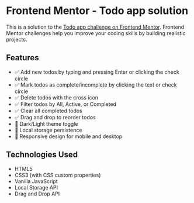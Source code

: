 # Frontend Mentor - Todo app solution

This is a solution to the [Todo app challenge on Frontend Mentor](https://www.frontendmentor.io/challenges/todo-app-Su1_KokOW). Frontend Mentor challenges help you improve your coding skills by building realistic projects.

## Features

- ✅ Add new todos by typing and pressing Enter or clicking the check circle
- ✅ Mark todos as complete/incomplete by clicking the text or check circle
- ✅ Delete todos with the cross icon
- ✅ Filter todos by All, Active, or Completed
- ✅ Clear all completed todos
- ✅ Drag and drop to reorder todos
- 🌙 Dark/Light theme toggle
- 💾 Local storage persistence
- 📱 Responsive design for mobile and desktop

## Technologies Used

- HTML5
- CSS3 (with CSS custom properties)
- Vanilla JavaScript
- Local Storage API
- Drag and Drop API

